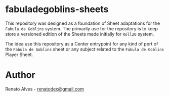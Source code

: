 # fabuladegoblins-sheets

This repository was designed as a foundation of Sheet adaptations for the `Fabula de Goblins` system.
The primarily use for the repository is to keep store a versioned edition of the Sheets made initially for `Roll20` system.

The idea use this repository as a Center entrypoint for any kind of port of the `Fabula de Goblins` sheet or any subject related to the `Fabula de Goblins` Player Sheet.

# Author

Renato Alves - renatodex@gmail.com
